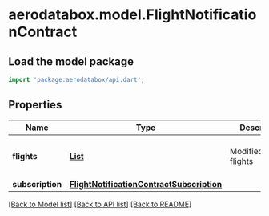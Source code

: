 # aerodatabox.model.FlightNotificationContract

## Load the model package
```dart
import 'package:aerodatabox/api.dart';
```

## Properties
Name | Type | Description | Notes
------------ | ------------- | ------------- | -------------
**flights** | [**List<FlightContract>**](FlightContract.md) | Modified/created flights | [optional] [default to const []]
**subscription** | [**FlightNotificationContractSubscription**](FlightNotificationContractSubscription.md) |  | [optional] 

[[Back to Model list]](../README.md#documentation-for-models) [[Back to API list]](../README.md#documentation-for-api-endpoints) [[Back to README]](../README.md)


